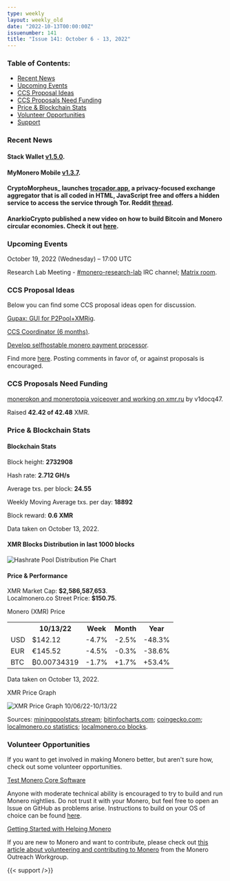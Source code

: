 ```yaml
---
type: weekly
layout: weekly_old
date: "2022-10-13T00:00:00Z"
issuenumber: 141
title: "Issue 141: October 6 - 13, 2022"
---
```


<h3>Table of Contents:</h3>
<ul class="contents">
    <li><a href="#news">Recent News</a></li>
    <li><a href="#events">Upcoming Events</a></li>
    <li><a href="#ideas">CCS Proposal Ideas</a></li>
    <li><a href="#proposals">CCS Proposals Need Funding</a></li>
    <li><a href="#stats">Price & Blockchain Stats</a></li>
    <li><a href="#volunteer">Volunteer Opportunities</a></li>
    <li><a href="#support">Support</a></li>
</ul>

<h3 id="news">Recent News</h3>

<div class="newsbyte">
    <h4>Stack Wallet <a href="https://github.com/cypherstack/stack_wallet/releases/tag/build_0070" target="_blank">v1.5.0</a>.</h4>
</div>

<div class="newsbyte">
    <h4>MyMonero Mobile <a href="https://github.com/mymonero/mymonero-mobile/releases/tag/v1.3.7" target="_blank">v1.3.7</a>.</h4>
</div>

<div class="newsbyte">
    <h4>CryptoMorpheus_ launches <a href="https://trocador.app/en/" target="_blank">trocador.app</a>, a privacy-focused exchange aggregator that is all coded in HTML, JavaScript free and offers a hidden service to access the service through Tor. Reddit <a href="https://teddit.adminforge.de/r/Monero/comments/y235u6/cryptomorpheus_is_launching_an_instant_exchange/" target="_blank">thread</a>.</h4>
</div>

<div class="newsbyte">
    <h4>AnarkioCrypto published a new video on how to build Bitcoin and Monero circular economies. Check it out <a href="https://tube.tchncs.de/w/hrjMAjCVsng3zGWZsha8Vt" target="_blank">here</a>.</h4>
</div>

<h3 id="events">Upcoming Events</h3>

<div class="event">
    <p class="date" markdown="1">October 19, 2022 (Wednesday) – 17:00 UTC</p>
    <p markdown="1">Research Lab Meeting - <a href="irc://irc.libera.chat/#monero-research-lab" target="_blank">#monero-research-lab</a> IRC channel; <a href="https://matrix.to/#/#monero-research-lab:monero.social" target="_blank">Matrix room</a>.</p>
</div>

<h3 id="ideas">CCS Proposal Ideas</h3>

<p>Below you can find some CCS proposal ideas open for discussion.</p>

<div class="proposal">
<p><a href="https://repo.getmonero.org/monero-project/ccs-proposals/-/merge_requests/350" target="_blank">Gupax: GUI for P2Pool+XMRig</a>.</p>
</div>

<div class="proposal">
<p><a href="https://repo.getmonero.org/monero-project/ccs-proposals/-/merge_requests/348" target="_blank">CCS Coordinator (6 months)</a>.</p>
</div>

<div class="proposal">
<p><a href="https://repo.getmonero.org/monero-project/ccs-proposals/-/merge_requests/345" target="_blank">Develop selfhostable monero payment processor</a>.</p>
</div>

<div class="proposal">
<p>Find more <a href="https://ccs.getmonero.org/ideas/" target="_blank">here</a>. Posting comments in favor of, or against proposals is encouraged.</p>
</div>

<h3 id="proposals">CCS Proposals Need Funding</h3>

<div class="proposal">
    <p><a href="https://ccs.getmonero.org/proposals/v1docq47-monerokon-and-monerotopia-voiceover-and-working-on-xmr.ru.html" target="_blank">monerokon and monerotopia voiceover and working on xmr.ru</a> by v1docq47.</p>
    <p>Raised <b>42.42 of 42.48</b> XMR.</p>
</div>

<h3 id="stats">Price & Blockchain Stats</h3>

<h4 class="stat">Blockchain Stats</h4>

<div class="bcstats">
    <p>Block height: <b>2732908</b></p>
    <p>Hash rate: <b>2.712 GH/s</b></p>
    <p>Average txs. per block: <b>24.55</b></p>
    <p>Weekly Moving Average txs. per day: <b>18892</b></p>
    <p>Block reward: <b>0.6 XMR</b></p>
</div>
<p class="note">Data taken on October 13, 2022.</p>

<h4 class="stat">XMR Blocks Distribution in last 1000 blocks</h4>
<p><img src="/img/hashrate-pool-distribution-1013.png" alt="Hashrate Pool Distribution Pie Chart"/></p>

<h4 class="stat" id="price-stat">Price & Performance</h4>

<div class="price-intro">XMR Market Cap: <b>$2,586,587,653</b>.<br/>Localmonero.co Street Price: <b>$150.75</b>.</div>

<p class="table-title">Monero (XMR) Price</p>
<table class="price-table">
  <tr class="row1">
    <th></th>
    <th>10/13/22</th>
    <th>Week</th>
    <th>Month</th>
    <th>Year</th>
  </tr>
  <tr>
    <td data-th="XMR to">USD</td>
    <td data-th="10/13/22">$142.12</td>
    <td data-th="Week" class="red">-4.7%</td>
    <td data-th="Month" class="red">-2.5%</td>
    <td data-th="Year" class="red">-48.3%</td>
  </tr>
  <tr class="row3">
    <td data-th="XMR to">EUR</td>
    <td data-th="10/13/22">€145.52</td>
    <td data-th="Week" class="red">-4.5%</td>
    <td data-th="Month" class="red">-0.3%</td>
    <td data-th="Year" class="red">-38.6%</td>
  </tr>
  <tr>
    <td data-th="XMR to">BTC</td>
    <td data-th="10/13/22">₿0.00734319</td>
    <td data-th="Week" class="red">-1.7%</td>
    <td data-th="Month" class="green">+1.7%</td>
    <td data-th="Year" class="green">+53.4%</td>
  </tr>
</table>
<p class="note">Data taken on October 13, 2022.</p>

<p class="table-title">XMR Price Graph</p>

![XMR Price Graph 10/06/22-10/13/22](/img/weekly-chart-1013.png "XMR Price Graph 10/06/22-10/13/22")

Sources: <a href="https://miningpoolstats.stream/monero" target="_blank">miningpoolstats.stream</a>; <a href="https://bitinfocharts.com/monero/" target="_blank">bitinfocharts.com</a>; <a href="https://www.coingecko.com/en/coins/monero" target="_blank">coingecko.com</a>; <a href="https://localmonero.co/statistics" target="_blank">localmonero.co statistics</a>; <a href="https://localmonero.co/blocks" target="_blank">localmonero.co blocks</a>.

<h3 id="volunteer">Volunteer Opportunities</h3>

<p>If you want to get involved in making Monero better, but aren't sure how, check out some volunteer opportunities.</p>

<div class="newsbyte">
    <p class="date"><a href="https://github.com/monero-project/monero" target="_blank">Test Monero Core Software</a></p>
    <p>Anyone with moderate technical ability is encouraged to try to build and run Monero nightlies. Do not trust it with your Monero, but feel free to open an Issue on GitHub as problems arise. Instructions to build on your OS of choice can be found <a href="https://github.com/monero-project/monero#compiling-monero-from-source" target="_blank">here</a>. </p>
</div>

<div class="newsbyte">
    <p class="date"><a href="https://github.com/monero-project/monero" target="_blank">Getting Started with Helping Monero</a></p>
    <p>If you are new to Monero and want to contribute, please check out <a href="https://www.monerooutreach.org/stories/getting-started-helping-monero.php" target="_blank">this article about volunteering and contributing to Monero</a> from the Monero Outreach Workgroup. </p>
</div>

{{< support />}}


